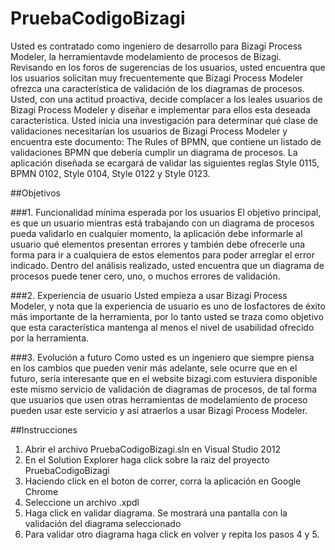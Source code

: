 PruebaCodigoBizagi
==================

Usted es contratado como ingeniero de desarrollo para Bizagi Process Modeler, la herramientavde modelamiento de procesos de Bizagi. Revisando en los foros de sugerencias de los usuarios, usted encuentra que los usuarios solicitan muy frecuentemente que Bizagi Process Modeler ofrezca una característica de validación de los diagramas de procesos. Usted, con una actitud proactiva, decide complacer a los leales usuarios de Bizagi Process Modeler y diseñar e implementar para ellos esta deseada característica. 
Usted inicia una investigación para determinar qué clase de validaciones necesitarían los usuarios de Bizagi Process Modeler y encuentra este documento: The Rules of BPMN, que contiene un listado de validaciones BPMN que debería cumplir un diagrama de procesos. La aplicación diseñada se ecargará de validar las siguientes reglas Style 0115, BPMN 0102, Style 0104, Style 0122 y Style 0123.

##Objetivos

###1. Funcionalidad mínima esperada por los usuarios
El objetivo principal, es que un usuario mientras está trabajando con un diagrama de procesos pueda validarlo en cualquier momento, la aplicación debe informarle al usuario qué elementos presentan errores y también debe ofrecerle una forma para ir a cualquiera de estos elementos para poder arreglar el error indicado. Dentro del análisis realizado, usted encuentra que un diagrama de procesos puede tener cero, uno, o muchos errores de validación.

###2. Experiencia de usuario
Usted empieza a usar Bizagi Process Modeler, y nota que la experiencia de usuario es uno de losfactores de éxito más importante de la herramienta, por lo tanto usted se traza como objetivo que esta característica mantenga al menos el nivel de usabilidad ofrecido por la herramienta.

###3. Evolución a futuro
Como usted es un ingeniero que siempre piensa en los cambios que pueden venir más adelante, sele ocurre que en el futuro, sería interesante que en el website bizagi.com estuviera disponible este mismo servicio de validación de diagramas de procesos, de tal forma que usuarios que usen otras herramientas de modelamiento de proceso pueden usar este servicio y así atraerlos a usar Bizagi Process Modeler.

##Instrucciones
1. Abrir el archivo PruebaCodigoBizagi.sln en Visual Studio 2012
2. En el Solution Explorer haga click sobre la raiz del proyecto PruebaCodigoBizagi
3. Haciendo click en el boton de correr, corra la aplicación en Google Chrome
4. Seleccione un archivo .xpdl
5. Haga click en validar diagrama. Se mostrará una pantalla con la validación del diagrama seleccionado
6. Para validar otro diagrama haga click en volver y repita los pasos 4 y 5. 
